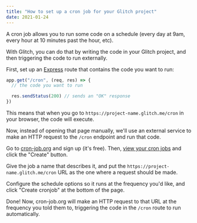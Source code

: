 ```yaml
---
title: "How to set up a cron job for your Glitch project"
date: 2021-01-24
---
```

A cron job allows you to run some code on a schedule (every day at 9am, every hour at 10 minutes past the hour, etc).

With Glitch, you can do that by writing the code in your Glitch project, and then triggering the code to run externally.

First, set up an [Express](https://expressjs.com) route that contains the code you want to run:

```javascript
app.get("/cron", (req, res) => {
  // the code you want to run

  res.sendStatus(200) // sends an "OK" response
})
```

This means that when you go to `https://project-name.glitch.me/cron` in your browser, the code will execute.

Now, instead of opening that page manually, we'll use an external service to make an HTTP request to the `/cron` endpoint and run that code.

Go to [cron-job.org](http://cron-job.org) and sign up (it's free). Then, [view your cron jobs](https://cron-job.org/en/members/jobs/) and click the "Create" button.

Give the job a name that describes it, and put the `https://project-name.glitch.me/cron` URL as the one where a request should be made.

Configure the schedule options so it runs at the frequency you'd like, and click "Create cronjob" at the bottom of the page.

Done! Now, cron-job.org will make an HTTP request to that URL at the frequency you told them to, triggering the code in the `/cron` route to run automatically.
